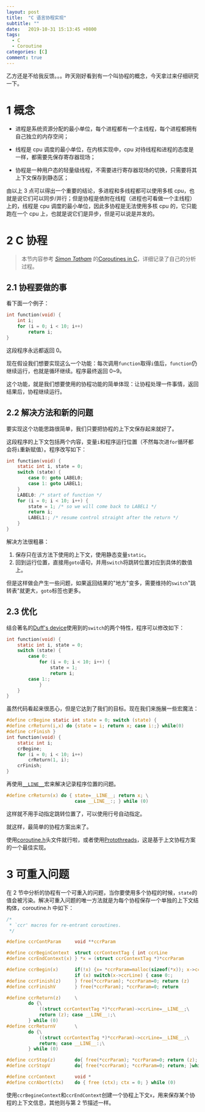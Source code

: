```yaml
---
layout: post
title:  "C 语言协程实现"
subtitle: ""
date:   2019-10-31 15:13:45 +0800
tags:
  - C
  - Coroutine
categories: [C]
comment: true
---
```


乙方还是不给我反馈。。。昨天刚好看到有一个叫协程的概念，今天拿过来仔细研究一下。

<!-- more -->

# 1 概念

- 进程是系统资源分配的最小单位，每个进程都有一个主线程，每个进程都拥有自己独立的内存空间；

- 线程是 cpu 调度的最小单位，在内核实现中，cpu 对待线程和进程的态度是一样，都需要先保存寄存器现场；

- 协程是一种用户态的轻量级线程，不需要进行寄存器现场的切换，只需要将其上下文保存到静态区；

由以上 3 点可以得出一个重要的结论，多进程和多线程都可以使用多核 cpu，也就是说它们可以同步/并行；但是协程是依附在线程（进程也可看做一个主线程）上的，线程是 cpu 调度的最小单位，因此多协程是无法使用多核 cpu 的，它只能跑在一个 cpu 上，也就是说它们是异步，但是可以说是并发的。

# 2 C 协程

> 本节内容参考 *[Simon Tatham](http://pobox.com/~anakin/)* 的[Coroutines in C]( https://www.chiark.greenend.org.uk/~sgtatham/coroutines.html )，详细记录了自己的分析过程。

## 2.1 协程要做的事

看下面一个例子：

```c
int function(void) {
    int i;
    for (i = 0; i < 10; i++)
        return i;
}
```

这段程序永远都返回 0。

现在假设我们想要实现这么一个功能：每次调用`function`取得`i`值后，`function`仍继续运行，也就是循环继续。程序最终返回 0~9。

这个功能，就是我们想要使用的协程功能的简单体现：让协程处理一件事情，返回结果后，协程继续运行。

## 2.2 解决方法和新的问题

要实现这个功能思路很简单，我们只要把协程的上下文保存起来就好了。

这段程序的上下文包括两个内容，变量`i`和程序运行位置（不然每次进`for`循环都会将`i`重新赋值）。程序改写如下：

```c
int function(void) {
    static int i, state = 0;
    switch (state) {
        case 0: goto LABEL0;
        case 1: goto LABEL1;
    }
    LABEL0: /* start of function */
    for (i = 0; i < 10; i++) {
        state = 1; /* so we will come back to LABEL1 */
        return i;
        LABEL1:; /* resume control straight after the return */
    }
}
```

解决方法很粗暴：

1. 保存只在该方法下使用的上下文，使用静态变量`static`。
2. 回到运行位置，直接用`goto`语句，并用`switch`将跳转位置对应到具体的数值上。

但是这样做会产生一些问题，如果返回结果的"地方"变多，需要维持的`switch`"跳转表"就更大，`goto`标签也更多。

## 2.3 优化

结合著名的[Duff's device]( https://rickylss.github.io/c/2019/10/31/C-Duff-device/# )使用到的`switch`的两个特性，程序可以修改如下：

```c
int function(void) {
    static int i, state = 0;
    switch (state) {
        case 0:
            for (i = 0; i < 10; i++) {
                state = 1;
                return i;
        case 1:;
            }
    }
}
```

虽然代码看起来很恶心，但是它达到了我们的目标。现在我们来施展一些宏魔法：

```c
#define crBegine static int state = 0; switch (state) {
#define crReturn(i,x) do {state = i; return x; case i:;} while(0)
#define crFinish }
int function(void) {
    static int i;
    crBegine;
    for (i = 0; i < 10; i++)
        crReturn(1, i);
	crFinish;
}
```

再使用[`__LINE__`]( https://rickylss.github.io/c/2019/09/25/c-base/ )宏来解决记录程序位置的问题。

```c
#define crReturn(x) do { state=__LINE__; return x; \
                         case __LINE__:; } while (0)
```

这样就不用手动指定跳转位置了，可以使用行号自动指定。

就这样，最简单的协程方案出来了。

使用[coroutine.h](https://www.chiark.greenend.org.uk/~sgtatham/coroutine.h)头文件就行啦，或者使用[Protothreads](http://dunkels.com/adam/pt/index.html)，这是基于上文协程方案的一个最佳实现。

# 3 可重入问题

在 2 节中分析的协程有一个可重入的问题，当你要使用多个协程的时候，`state`的值会被污染。解决可重入问题的唯一方法就是为每个协程保存一个单独的上下文结构体，coroutine.h 中如下：

```c
/*
 * `ccr' macros for re-entrant coroutines.
 */

#define ccrContParam     void **ccrParam

#define ccrBeginContext  struct ccrContextTag { int ccrLine
#define ccrEndContext(x) } *x = (struct ccrContextTag *)*ccrParam

#define ccrBegin(x)      if(!x) {x= *ccrParam=malloc(sizeof(*x)); x->ccrLine=0;}\
                         if (x) switch(x->ccrLine) { case 0:;
#define ccrFinish(z)     } free(*ccrParam); *ccrParam=0; return (z)
#define ccrFinishV       } free(*ccrParam); *ccrParam=0; return

#define ccrReturn(z)     \
        do {\
            ((struct ccrContextTag *)*ccrParam)->ccrLine=__LINE__;\
            return (z); case __LINE__:;\
        } while (0)
#define ccrReturnV       \
        do {\
            ((struct ccrContextTag *)*ccrParam)->ccrLine=__LINE__;\
            return; case __LINE__:;\
        } while (0)

#define ccrStop(z)       do{ free(*ccrParam); *ccrParam=0; return (z); }while(0)
#define ccrStopV         do{ free(*ccrParam); *ccrParam=0; return; }while(0)

#define ccrContext       void *
#define ccrAbort(ctx)    do { free (ctx); ctx = 0; } while (0)
```

使用`ccrBegineContext`和`ccrEndContext`创建一个协程上下文`x`，用来保存某个协程的上下文信息，其他则与第 2 节描述一样。



